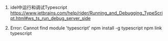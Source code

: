 1. idel中运行和调试Typescript
https://www.jetbrains.com/help/rider/Running_and_Debugging_TypeScript.html#ws_ts_run_debug_server_side

2. Error: Cannot find module 'typescript'
   npm install -g typescript
   npm link typescript